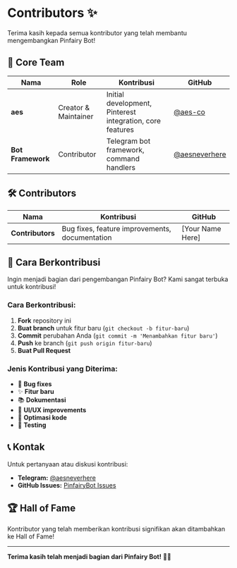 # Contributors ✨

Terima kasih kepada semua kontributor yang telah membantu mengembangkan Pinfairy Bot!

## 🧚 Core Team

| Nama | Role | Kontribusi | GitHub |
|------|------|------------|--------|
| **aes** | Creator & Maintainer | Initial development, Pinterest integration, core features | [@aes-co](https://github.com/aes-co) |
| **Bot Framework** | Contributor | Telegram bot framework, command handlers | [@aesneverhere](https://github.com/aesneverhere) |

## 🛠️ Contributors

| Nama | Kontribusi | GitHub |
|------|------------|--------|
| **Contributors** | Bug fixes, feature improvements, documentation | [Your Name Here] |

## 📝 Cara Berkontribusi

Ingin menjadi bagian dari pengembangan Pinfairy Bot? Kami sangat terbuka untuk kontribusi!

### Cara Berkontribusi:
1. **Fork** repository ini
2. **Buat branch** untuk fitur baru (`git checkout -b fitur-baru`)
3. **Commit** perubahan Anda (`git commit -m 'Menambahkan fitur baru'`)
4. **Push** ke branch (`git push origin fitur-baru`)
5. **Buat Pull Request**

### Jenis Kontribusi yang Diterima:
- 🐛 **Bug fixes**
- ✨ **Fitur baru**
- 📚 **Dokumentasi**
- 🎨 **UI/UX improvements**
- 🔧 **Optimasi kode**
- 🧪 **Testing**

## 📞 Kontak
Untuk pertanyaan atau diskusi kontribusi:
- **Telegram:** [@aesneverhere](https://t.me/aesneverhere)
- **GitHub Issues:** [PinfairyBot Issues](https://github.com/aes-co/PinfairyBot/issues)

## 🏆 Hall of Fame
Kontributor yang telah memberikan kontribusi signifikan akan ditambahkan ke Hall of Fame!

---
**Terima kasih telah menjadi bagian dari Pinfairy Bot!** 🧚✨
